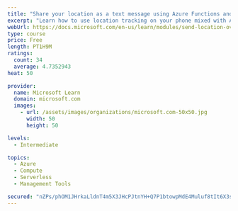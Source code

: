 ```yaml
---
title: "Share your location as a text message using Azure Functions and Twilio"
excerpt: "Learn how to use location tracking on your phone mixed with Azure Functions and Twilio to share your location with your friends as a text message."
webUrl: https://docs.microsoft.com/en-us/learn/modules/send-location-over-sms-using-azure-functions-twilio/
type: course
price: Free
length: PT1H9M
ratings:
  count: 34
  average: 4.7352943
heat: 50

provider:
  name: Microsoft Learn
  domain: microsoft.com
  images:
    - url: /assets/images/organizations/microsoft.com-50x50.jpg
      width: 50
      height: 50

levels:
  - Intermediate

topics:
  - Azure
  - Compute
  - Serverless
  - Management Tools

secured: "nZPs/phOM1JHrkaLldnT4m5X3JHcPJtnYH+Q7P1btowpMdE4Muluf8tIt6X3scK11d4xeX25sfElNiUAWTrnyw7grB+GRT6p/kG7M5ciyYVEHW8V39chgQvfxSdFa6QQ0bMLUohejiuvILmQIVe5rPsHqAR3waTJmocT4QVNFxEoGRALSpaOgFwvJxO81wKFLcDAYkhUk/6UpCMF/9ohB9uCO9PJguZ1QbUtUvgYVgHKpvPjDj0uncVmJKGebKEwGkpO7raixN/PZJUdSI877pPd39sAKU77QUZ+qQrY6P7ba/TzI1QAcqaZbF9SCV2JZ4cfb68KOjnrYC+fWtP5ucBFpCxw6ZaN7CwX7YxoCIY+SBR7QMWJj2elj/PhED8Lt+VHDZxbF5qKGNSkBIn0etHmwoelm+LOH6sBWcejqRw=;/PZ7WsnrH02d601QRIGWaw=="
---
```


